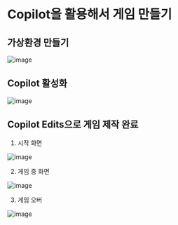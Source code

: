 # Copilot을 활용해서 게임 만들기
## 가상환경 만들기
![image](https://github.com/user-attachments/assets/1dcc84fc-659c-4698-8141-9cc1310f8348)

## Copilot 활성화
![image](https://github.com/user-attachments/assets/479e491a-c2fb-4ab3-9135-eeabc6891bc2)

## Copilot Edits으로 게임 제작 완료
1. 시작 화면
   
![image](https://github.com/user-attachments/assets/8d1ac3d5-9561-48c4-b25c-6b07d9128e2a)


2. 게임 중 화면
   
![image](https://github.com/user-attachments/assets/962ea9c6-56a6-49a4-996c-830b0fa86d05)

3. 게임 오버

![image](https://github.com/user-attachments/assets/0699ddea-dc2b-400a-a394-e2162f9fa91f)
